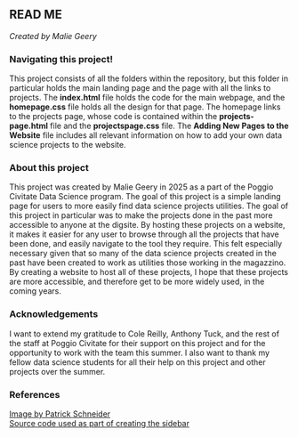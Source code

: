 ## READ ME
*Created by Malie Geery*

### Navigating this project!
This project consists of all the folders within the repository, but this folder in particular holds the main landing page and the page with all the links to projects. The **index.html** file holds the code for the main webpage, and the **homepage.css** file holds all the design for that page. The homepage links to the projects page, whose code is contained within the **projects-page.html** file and the **projectspage.css** file. The **Adding New Pages to the Website** file includes all relevant information on how to add your own data science projects to the website.

### About this project
This project was created by Malie Geery in 2025 as a part of the Poggio Civitate Data Science program. The goal of this project is a simple landing page for users to more easily find data science projects utilities. The goal of this project in particular was to make the projects done in the past more accessible to anyone at the digsite. By hosting these projects on a website, it makes it easier for any user to browse through all the projects that have been done, and easily navigate to the tool they require. This felt especially necessary given that so many of the data science projects created in the past have been created to work as utilities those working in the magazzino. By creating a website to host all of these projects, I hope that these projects are more accessible, and therefore get to be more widely used, in the coming years.

### Acknowledgements
I want to extend my gratitude to Cole Reilly, Anthony Tuck, and the rest of the staff at Poggio Civitate for their support on this project and for the opportunity to work with the team this summer. I also want to thank my fellow data science students for all their help on this project and other projects over the summer.

### References
[Image by Patrick Schneider](https://unsplash.com/photos/brown-concrete-building-Qackx5pq2ts) <br />
[Source code used as part of creating the sidebar](https://www.youtube.com/watch?v=LjsCyH_5ERs)
